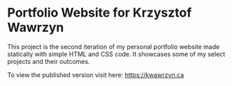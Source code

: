 # Portfolio Website for Krzysztof Wawrzyn

This project is the second iteration of my personal portfolio website made statically with simple HTML and CSS code.  It showcases some of my select projects and their outcomes.

To view the published version visit here: https://kwawrzyn.ca
